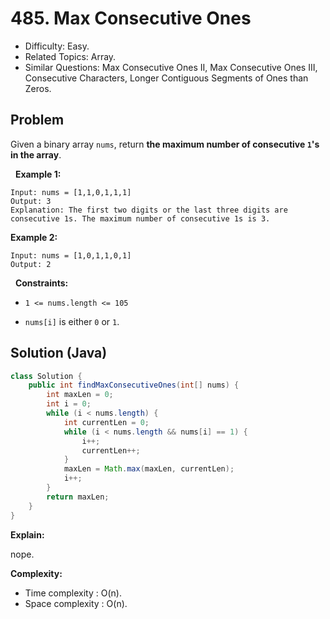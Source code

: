 # 485. Max Consecutive Ones

- Difficulty: Easy.
- Related Topics: Array.
- Similar Questions: Max Consecutive Ones II, Max Consecutive Ones III, Consecutive Characters, Longer Contiguous Segments of Ones than Zeros.

## Problem

Given a binary array ```nums```, return **the maximum number of consecutive **```1```**'s in the array**.

 
**Example 1:**

```
Input: nums = [1,1,0,1,1,1]
Output: 3
Explanation: The first two digits or the last three digits are consecutive 1s. The maximum number of consecutive 1s is 3.
```

**Example 2:**

```
Input: nums = [1,0,1,1,0,1]
Output: 2
```

 
**Constraints:**


	
- ```1 <= nums.length <= 105```
	
- ```nums[i]``` is either ```0``` or ```1```.



## Solution (Java)

```java
class Solution {
    public int findMaxConsecutiveOnes(int[] nums) {
        int maxLen = 0;
        int i = 0;
        while (i < nums.length) {
            int currentLen = 0;
            while (i < nums.length && nums[i] == 1) {
                i++;
                currentLen++;
            }
            maxLen = Math.max(maxLen, currentLen);
            i++;
        }
        return maxLen;
    }
}
```

**Explain:**

nope.

**Complexity:**

* Time complexity : O(n).
* Space complexity : O(n).
